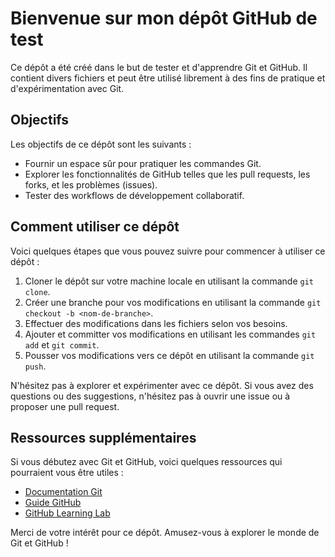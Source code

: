 # Bienvenue sur mon dépôt GitHub de test

Ce dépôt a été créé dans le but de tester et d'apprendre Git et GitHub. Il contient divers fichiers et peut être utilisé librement à des fins de pratique et d'expérimentation avec Git.

## Objectifs

Les objectifs de ce dépôt sont les suivants :
- Fournir un espace sûr pour pratiquer les commandes Git.
- Explorer les fonctionnalités de GitHub telles que les pull requests, les forks, et les problèmes (issues).
- Tester des workflows de développement collaboratif.

## Comment utiliser ce dépôt

Voici quelques étapes que vous pouvez suivre pour commencer à utiliser ce dépôt :

1. Cloner le dépôt sur votre machine locale en utilisant la commande `git clone`.
2. Créer une branche pour vos modifications en utilisant la commande `git checkout -b <nom-de-branche>`.
3. Effectuer des modifications dans les fichiers selon vos besoins.
4. Ajouter et committer vos modifications en utilisant les commandes `git add` et `git commit`.
5. Pousser vos modifications vers ce dépôt en utilisant la commande `git push`.

N'hésitez pas à explorer et expérimenter avec ce dépôt. Si vous avez des questions ou des suggestions, n'hésitez pas à ouvrir une issue ou à proposer une pull request.

## Ressources supplémentaires

Si vous débutez avec Git et GitHub, voici quelques ressources qui pourraient vous être utiles :
- [Documentation Git](https://git-scm.com/doc)
- [Guide GitHub](https://guides.github.com/)
- [GitHub Learning Lab](https://lab.github.com/)

Merci de votre intérêt pour ce dépôt. Amusez-vous à explorer le monde de Git et GitHub !
